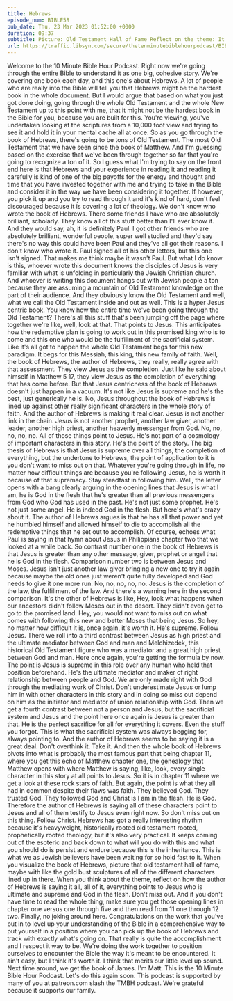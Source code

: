 ```yaml
---
title: Hebrews
episode_num: BIBLE58
pub_date: Thu, 23 Mar 2023 01:52:00 +0000
duration: 09:37
subtitle: Picture: Old Testament Hall of Fame Reflect on the theme: It all points to Jesus as the supreme completion If you don't have time to read it all: 1:1-5, 11:1-12:2 Thanks to everyone who supports TMBH at  You're the reason we can all do this together! ...
url: https://traffic.libsyn.com/secure/thetenminutebiblehourpodcast/BIBLE58_-_Hebrews.mp3
---
```


 Welcome to the 10 Minute Bible Hour Podcast. Right now we're going through the entire Bible to understand it as one big, cohesive story. We're covering one book each day, and this one's about Hebrews. A lot of people who are really into the Bible will tell you that Hebrews might be the hardest book in the whole document. But I would argue that based on what you just got done doing, going through the whole Old Testament and the whole New Testament up to this point with me, that it might not be the hardest book in the Bible for you, because you are built for this. You're viewing, you've undertaken looking at the scriptures from a 10,000 foot view and trying to see it and hold it in your mental cache all at once. So as you go through the book of Hebrews, there's going to be tons of Old Testament. The most Old Testament that we have seen since the book of Matthew. And I'm guessing based on the exercise that we've been through together so far that you're going to recognize a ton of it. So I guess what I'm trying to say on the front end here is that Hebrews and your experience in reading it and reading it carefully is kind of one of the big payoffs for the energy and thought and time that you have invested together with me and trying to take in the Bible and consider it in the way we have been considering it together. If however, you pick it up and you try to read through it and it's kind of hard, don't feel discouraged because it is covering a lot of theology. We don't know who wrote the book of Hebrews. There some friends I have who are absolutely brilliant, scholarly. They know all of this stuff better than I'll ever know it. And they would say, ah, it is definitely Paul. I got other friends who are absolutely brilliant, wonderful people, super well studied and they'd say there's no way this could have been Paul and they've all got their reasons. I don't know who wrote it. Paul signed all of his other letters, but this one isn't signed. That makes me think maybe it wasn't Paul. But what I do know is this, whoever wrote this document knows the disciples of Jesus is very familiar with what is unfolding in particularly the Jewish Christian church. And whoever is writing this document hangs out with Jewish people a ton because they are assuming a mountain of Old Testament knowledge on the part of their audience. And they obviously know the Old Testament and well, what we call the Old Testament inside and out as well. This is a hyper Jesus centric book. You know how the entire time we've been going through the Old Testament? There's all this stuff that's been jumping off the page where together we're like, well, look at that. That points to Jesus. This anticipates how the redemptive plan is going to work out in this promised king who is to come and this one who would be the fulfillment of the sacrificial system. Like it's all got to happen the whole Old Testament begs for this new paradigm. It begs for this Messiah, this king, this new family of faith. Well, the book of Hebrews, the author of Hebrews, they really, really agree with that assessment. They view Jesus as the completion. Just like he said about himself in Matthew 5 17, they view Jesus as the completion of everything that has come before. But that Jesus centricness of the book of Hebrews doesn't just happen in a vacuum. It's not like Jesus is supreme and he's the best, just generically he is. No, Jesus throughout the book of Hebrews is lined up against other really significant characters in the whole story of faith. And the author of Hebrews is making it real clear. Jesus is not another link in the chain. Jesus is not another prophet, another law giver, another leader, another high priest, another heavenly messenger from God. No, no, no, no, no. All of those things point to Jesus. He's not part of a cosmology of important characters in this story. He's the point of the story. The big thesis of Hebrews is that Jesus is supreme over all things, the completion of everything, but the undertone to Hebrews, the point of application to it is you don't want to miss out on that. Whatever you're going through in life, no matter how difficult things are because you're following Jesus, he is worth it because of that supremacy. Stay steadfast in following him. Well, the letter opens with a bang clearly arguing in the opening lines that Jesus is what I am, he is God in the flesh that he's greater than all previous messengers from God who God has used in the past. He's not just some prophet. He's not just some angel. He is indeed God in the flesh. But here's what's crazy about it. The author of Hebrews argues is that he has all that power and yet he humbled himself and allowed himself to die to accomplish all the redemptive things that he set out to accomplish. Of course, echoes what Paul is saying in that hymn about Jesus in Philippians chapter two that we looked at a while back. So contrast number one in the book of Hebrews is that Jesus is greater than any other message, giver, prophet or angel that he is God in the flesh. Comparison number two is between Jesus and Moses. Jesus isn't just another law giver bringing a new one to try it again because maybe the old ones just weren't quite fully developed and God needs to give it one more run. No, no, no, no, no. Jesus is the completion of the law, the fulfillment of the law. And there's a warning here in the second comparison. It's the other of Hebrews is like, Hey, look what happens when our ancestors didn't follow Moses out in the desert. They didn't even get to go to the promised land. Hey, you would not want to miss out on what comes with following this new and better Moses that being Jesus. So hey, no matter how difficult it is, once again, it's worth it. He's supreme. Follow Jesus. There we roll into a third contrast between Jesus as high priest and the ultimate mediator between God and man and Melchizedek, this historical Old Testament figure who was a mediator and a great high priest between God and man. Here once again, you're getting the formula by now. The point is Jesus is supreme in this role over any human who held that position beforehand. He's the ultimate mediator and maker of right relationship between people and God. We are only made right with God through the mediating work of Christ. Don't underestimate Jesus or lump him in with other characters in this story and in doing so miss out depend on him as the initiator and mediator of union relationship with God. Then we get a fourth contrast between not a person and Jesus, but the sacrificial system and Jesus and the point here once again is Jesus is greater than that. He is the perfect sacrifice for all for everything it covers. Even the stuff you forgot. This is what the sacrificial system was always begging for, always pointing to. And the author of Hebrews seems to be saying it is a great deal. Don't overthink it. Take it. And then the whole book of Hebrews pivots into what is probably the most famous part that being chapter 11, where you get this echo of Matthew chapter one, the genealogy that Matthew opens with where Matthew is saying, like, look, every single character in this story at all points to Jesus. So it is in chapter 11 where we get a look at these rock stars of faith. But again, the point is what they all had in common despite their flaws was faith. They believed God. They trusted God. They followed God and Christ is I am in the flesh. He is God. Therefore the author of Hebrews is saying all of these characters point to Jesus and all of them testify to Jesus even right now. So don't miss out on this thing. Follow Christ. Hebrews has got a really interesting rhythm because it's heavyweight, historically rooted old testament rooted, prophetically rooted theology, but it's also very practical. It keeps coming out of the esoteric and back down to what will you do with this and what you should do is persist and endure because this is the inheritance. This is what we as Jewish believers have been waiting for so hold fast to it. When you visualize the book of Hebrews, picture that old testament hall of fame, maybe with like the gold bust sculptures of all of the different characters lined up in there. When you think about the theme, reflect on how the author of Hebrews is saying it all, all of it, everything points to Jesus who is ultimate and supreme and God in the flesh. Don't miss out. And if you don't have time to read the whole thing, make sure you get those opening lines in chapter one versus one through five and then read from 11 one through 12 two. Finally, no joking around here. Congratulations on the work that you've put in to level up your understanding of the Bible in a comprehensive way to put yourself in a position where you can pick up the book of Hebrews and track with exactly what's going on. That really is quite the accomplishment and I respect it way to be. We're doing the work together to position ourselves to encounter the Bible the way it's meant to be encountered. It ain't easy, but I think it's worth it. I think that merits our little level up sound. Next time around, we get the book of James. I'm Matt. This is the 10 Minute Bible Hour Podcast. Let's do this again soon. This podcast is supported by many of you at patreon.com slash the TMBH podcast. We're grateful because it supports our family.